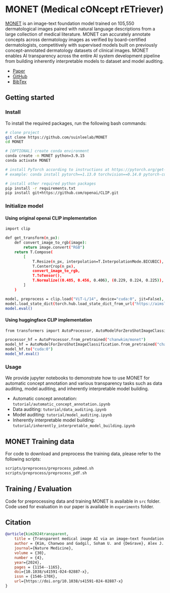 # MONET (Medical cONcept rETriever)

[MONET](https://doi.org/10.1038/s41591-024-02887-x) is an image-text foundation model trained on 105,550 dermatological images paired with natural language descriptions from a large collection of medical literature. MONET can accurately annotate concepts across dermatology images as verified by board-certified dermatologists, competitively with
supervised models built on previously concept-annotated dermatology datasets of clinical images. MONET enables AI transparency across the entire AI system development pipeline from building inherently interpretable models to dataset and model auditing.

* [Paper](https://doi.org/10.1038/s41591-024-02887-x)
* [GitHub](https://github.com/suinleelab/MONET)
* [BibTex](#citation)


## Getting started

### Install

To install the required packages, run the following bash commands:

```bash
# clone project
git clone https://github.com/suinleelab/MONET
cd MONET

# [OPTIONAL] create conda environment
conda create -n MONET python=3.9.15
conda activate MONET

# install PyTorch according to instructions at https://pytorch.org/get-started/ v.1.13.0 was used during development.
# example: conda install pytorch==1.13.0 torchvision==0.14.0 pytorch-cuda=11.7 -c pytorch -c nvidia

# install other required python packages
pip install -r requirements.txt
pip install git+https://github.com/openai/CLIP.git
```

### Initialize model

#### Using original openai CLIP implementation

```bash
import clip

def get_transform(n_px):
    def convert_image_to_rgb(image):
        return image.convert("RGB")
    return T.Compose(
        [
            T.Resize(n_px, interpolation=T.InterpolationMode.BICUBIC),
            T.CenterCrop(n_px),
            convert_image_to_rgb,
            T.ToTensor(),
            T.Normalize((0.485, 0.456, 0.406), (0.229, 0.224, 0.225)),        
        ]
    )

model, preprocess = clip.load("ViT-L/14", device="cuda:0", jit=False), get_transform(n_px=224)
model.load_state_dict(torch.hub.load_state_dict_from_url("https://aimslab.cs.washington.edu/MONET/weight_clip.pt"))
model.eval()
```

#### Using huggingface CLIP implementation

```bash
from transformers import AutoProcessor, AutoModelForZeroShotImageClassification

processor_hf = AutoProcessor.from_pretrained("chanwkim/monet")
model_hf = AutoModelForZeroShotImageClassification.from_pretrained("chanwkim/monet")
model_hf.to("cuda:0")
model_hf.eval()
```

### Usage

We provide jupyter notebooks to demonstrate how to use MONET for automatic concept annotation and various transparency tasks such as data auditing, model auditing, and inherently interpretable model building.

* Automatic concept annotation: `tutorial/automatic_concept_annotation.ipynb`
* Data auditing: `tutorial/data_auditing.ipynb`
* Model auditing: `tutorial/model_auditing.ipynb`
* Inherently interpretable model building: `tutorial/inherently_interpretable_model_building.ipynb`


## MONET Training data

For code to download and preprocess the training data, please refer to the following scripts:

```bash
scripts/preprocess/preprocess_pubmed.sh
scripts/preprocess/preprocess_pdf.sh
```

## Training / Evaluation

Code for preprocessing data and training MONET is available in `src` folder. Code used for evaluation in our paper is available in `experiments` folder.

## Citation

```bibtex
@article{kim2024transparent,
    title = {Transparent medical image AI via an image–text foundation model grounded in medical literature},
    author = {Kim, Chanwoo and Gadgil, Soham U. and {DeGrave}, Alex J. and Omiye, Jesutofunmi A. and Cai, Zhuo Ran and Daneshjou, Roxana and Lee, Su-In},
    journal={Nature Medicine},
    volume = {30},
    number = {4},
    year={2024},
    pages = {1154--1165},
    doi={10.1038/s41591-024-02887-x},
    issn = {1546-170X},
    url={https://doi.org/10.1038/s41591-024-02887-x}    
}
```
